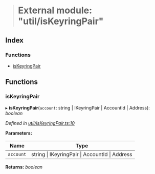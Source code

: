 > # External module: "util/isKeyringPair"

## Index

### Functions

* [isKeyringPair](_util_iskeyringpair_.md#iskeyringpair)

## Functions

###  isKeyringPair

▸ **isKeyringPair**(`account`: string | IKeyringPair | AccountId | Address): *boolean*

*Defined in [util/isKeyringPair.ts:10](https://github.com/polkadot-js/api/blob/096aa83/packages/api/src/util/isKeyringPair.ts#L10)*

**Parameters:**

Name | Type |
------ | ------ |
`account` | string \| IKeyringPair \| AccountId \| Address |

**Returns:** *boolean*